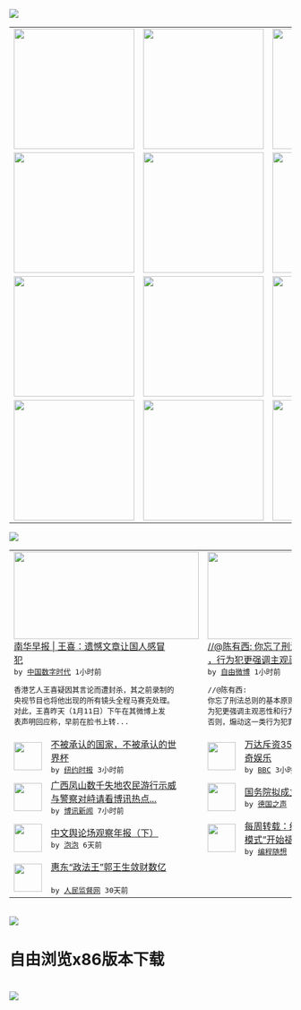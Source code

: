 

<a href="https://github.com/greatfire/z/raw/master/FreeBrowser.apk"><img src="https://raw.githubusercontent.com/greatfire/wiki/master/x/header.png" /></a><table><tr><td width="262" align="center" valign="center"><a href="https://github.com/greatfire/wiki/wiki/nyt" title="纽约时报中文网 国际纵览"><img src="https://raw.githubusercontent.com/greatfire/wiki/master/x/nyt_flag.png" width="215"/></a></td><td width="262" align="center" valign="center"><a href="https://github.com/greatfire/wiki/wiki/dw" title=""><img src="https://raw.githubusercontent.com/greatfire/wiki/master/x/dw_flag.png" width="215"/></a></td><td width="262" align="center" valign="center"><a href="https://github.com/greatfire/wiki/wiki/rmjd" title=""><img src="https://raw.githubusercontent.com/greatfire/wiki/master/x/rmjd_flag.png" width="215"/></a></td></tr><tr><td width="262" align="center" valign="center"><a href="https://github.com/paopaonetizen/website" title="泡泡 - 未经审查的互联网信息"><img src="https://raw.githubusercontent.com/greatfire/wiki/master/x/pp_flag.png" width="215"/></a></td><td width="262" align="center" valign="center"><a href="https://github.com/getlantern/mirror" title="以及自由微博和GreatFire.org官方中文论坛"><img src="https://raw.githubusercontent.com/greatfire/wiki/master/x/lantern_flag.png" width="215"/></a></td><td width="262" align="center" valign="center"><a href="https://github.com/cdtmirrors/m/" title=""><img src="https://raw.githubusercontent.com/greatfire/wiki/master/x/cdt_flag.png" width="215"/></a></td></tr><tr><td width="262" align="center" valign="center"><a href="https://github.com/program-think/blog" title="编程随想的博客"><img src="https://raw.githubusercontent.com/greatfire/wiki/master/x/pt_flag.png" width="215"/></a></td><td width="262" align="center" valign="center"><a href="https://github.com/greatfire/wiki/wiki/bbc" title=""><img src="https://raw.githubusercontent.com/greatfire/wiki/master/x/bbc_flag.png" width="215"/></a></td><td width="262" align="center" valign="center"><a href="https://github.com/freeweibo/s" title="自由微博 - 匿名和不受屏蔽的新浪微博搜索"><img src="https://raw.githubusercontent.com/greatfire/wiki/master/x/fw_flag.png" width="215"/></a></td></tr><tr><td width="262" align="center" valign="center"><a href="https://github.com/greatfire/wiki/wiki/google" title=""><img src="https://raw.githubusercontent.com/greatfire/wiki/master/x/google_flag.png" width="215"/></a></td><td width="262" align="center" valign="center"><a href="https://github.com/bxnews/boxun" title=""><img src="https://raw.githubusercontent.com/greatfire/wiki/master/x/bx_flag.png" width="215"/></a></td><td width="262" align="center" valign="center"><a href="https://github.com/greatfire/wiki/wiki/open-source" title="欢迎访问GreatFire.org开发者项目网站"><img src="https://raw.githubusercontent.com/greatfire/wiki/master/x/open-source_flag.png" width="215"/></a></td></tr></table><img src="https://raw.githubusercontent.com/greatfire/wiki/master/x/newsfeed text.png" /><table cols="4"><tr><td colspan="2" width="380"><a href="http://feedproxy.google.com/~r/chinadigitaltimes/IyPt/~3/RQLSOlHVc0c/"><img src="http://chinadigitaltimes.net/chinese/files/2016/01/%E7%8E%8B%E5%96%9C.jpg" width="330" height="156"/></a></br><a href="http://feedproxy.google.com/~r/chinadigitaltimes/IyPt/~3/RQLSOlHVc0c/">南华早报 |  王喜：遗憾文章让国人感冒<br/>犯</a></br><kbd> by <a href="http://chinadigitaltimes.net/chinese/">中国数字时代</a> 1小时前 </kbd></br><pre>香港艺人王喜疑因其言论而遭封杀，其之前录制的<br/>央视节目也将他出现的所有镜头全程马赛克处理。<br/>对此，王喜昨天（1月11日）下午在其微博上发<br/>表声明回应称，早前在脸书上转...</pre></td><td colspan="2" width="380"><a href="https://freeweibo.com/weibo/3930458985355501"><img src="http://ww3.sinaimg.cn/large/6b804b51gw1ezwf4ql4upj20ku0wwjt3.jpg" width="330" height="156"/></a></br><a href="https://freeweibo.com/weibo/3930458985355501">//@陈有西: 你忘了刑法总则的基本原则<br/>，行为犯更强调主观恶…</a></br><kbd> by <a href="https://freeweibo.com/">自由微博</a> 1小时前 </kbd></br><pre>//@陈有西: 你忘了刑法总则的基本原则，行<br/>为犯更强调主观恶性和行为程度，不可滥用理解。<br/>否则，煽动这一类行为犯罪名</pre></td></tr><tr><td><img src="http://static01.nyt.com/images/2014/07/02/blogs/20140702-lens-soccer-slide-LSWZ/20140702-lens-soccer-slide-LSWZ-articleLarge.jpg" width="50" height="50"/></td><td width="280"><a href="https://d3qlz4p8smvoli.cloudfront.net/lens/20140708/c09lens-worldcup/">不被承认的国家，不被承认的世<br/>界杯</a></br><kbd> by <a href="http://m.cn.nytimes.com/">纽约时报</a> 3小时前 </kbd></td><td><img src="http://a.files.bbci.co.uk/worldservice/live/assets/images/2016/01/12/160112035435_wang_jianlin_144x81__nocredit.jpg" width="50" height="50"/></td><td width="280"><a href="http://www.bbc.com/zhongwen/simp/business/2016/01/160112_china_wanda_us_lengendary">万达斥资35亿美元并购美国传<br/>奇娱乐</a></br><kbd> by <a href="http://www.bbc.co.uk/zhongwen/simp">BBC</a> 3小时前 </kbd></td></tr><tr><td><img src="http://www.boxun.com/news/images/2016/01/201601120210china1.jpg" width="50" height="50"/></td><td width="280"><a href="http://www.boxun.com/news/gb/china/2016/01/201601120210.shtml">广西凤山数千失地农民游行示威<br/>与警察对峙请看博讯热点...</a></br><kbd> by <a href="http://www.boxun.com">博讯新闻</a> 7小时前 </kbd></td><td><img src="http://www.dw.com/image/0,,17927252_302,00.jpg" width="50" height="50"/></td><td width="280"><a href="http://dw.com/p/1Hbcq?maca=chi-GK-text-greatfire-all-chinese-15625-xml-mrss">国务院拟成立金融监管协调部门</a></br><kbd> by <a href="http://dw.de">德国之声</a> 11小时前 </kbd></td></tr><tr><td><img src="https://pao-pao.net/sites/pao-pao.net/files/styles/adaptive_image/adaptive-image/public/yu_qing_ya_li_biao_.jpeg?itok=frNeuyOd" width="50" height="50"/></td><td width="280"><a href="https://pao-pao.net/article/657">中文舆论场观察年报（下）</a></br><kbd> by <a href="https://pao-pao.net">泡泡</a> 6天前 </kbd></td><td><img src="http://lh3.googleusercontent.com/r_xuJrb8iPwZFae8-OTEluO8z2a-zZT2GhYyBgWde0MXf9o5GITyFeaOu9e60QpX5iq7prnKxF_4N2Y3TwWdmy805Tj0xCP2V_AlOZtNqKrtgzbmsYCDNZspiB80tI_5P83EfmKMAw" width="50" height="50"/></td><td width="280"><a href="http://feedproxy.google.com/~r/programthink/~3/eHGL2rsF1qc/weekly-share-96.html">每周转载：经济新常态，“中国<br/>模式”开始褪色——汇总...</a></br><kbd> by <a href="http://program-think.blogspot.com">编程随想</a> 7天前 </kbd></td></tr><tr><td><img src="http://www.rmjdw.com/uploads/151213/3-151213135J1423.jpg" width="50" height="50"/></td><td width="280"><a href="http://www.rmjdw.com//tebiebaodao/20151213/15247.html">惠东“政法王”郭王生敛财数亿<br/> </a></br><kbd> by <a href="http://www.rmjdw.com/">人民监督网</a> 30天前 </kbd></td></table></br><a href="https://github.com/greatfire/z/raw/master/FreeBrowser.apk"><img src="https://raw.githubusercontent.com/greatfire/wiki/master/x/download app.png" /></a><h1>自由浏览x86版本下载<h1><a href="https://github.com/greatfire/z/raw/master/FreeBrowser-x86.apk"><img src="https://raw.githubusercontent.com/greatfire/images/master/fb86.qr.png" /></a>